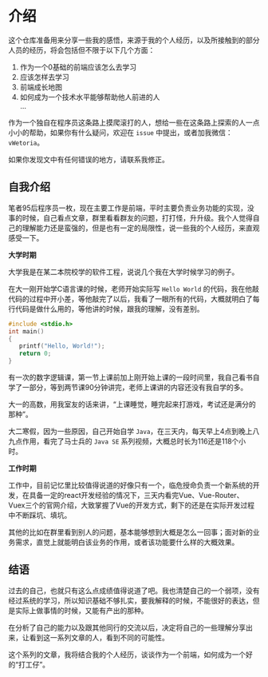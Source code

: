 # 介绍

这个仓库准备用来分享一些我的感悟，来源于我的个人经历，以及所接触到的部分人员的经历，将会包括但不限于以下几个方面：

1. 作为一个0基础的前端应该怎么去学习
2. 应该怎样去学习
3. 前端成长地图
4. 如何成为一个技术水平能够帮助他人前进的人  
...  

作为一个独自在程序员这条路上摸爬滚打的人，想给一些在这条路上探索的人一点小小的帮助，如果你有什么疑问，欢迎在 `issue` 中提出，或者加我微信：`vWetoria`。

如果你发现文中有任何错误的地方，请联系我修正。

## 自我介绍

笔者95后程序员一枚，现在主要工作是前端，平时主要负责业务功能的实现，没事的时候，自己看点文章，群里看看群友的问题，打打怪，升升级。我个人觉得自己的理解能力还是蛮强的，但是也有一定的局限性，说一些我的个人经历，来直观感受一下。

**大学时期**

大学我是在某二本院校学的软件工程，说说几个我在大学时候学习的例子。

在大一刚开始学C语言课的时候，老师开始实际写 `Hello World` 的代码，我在他敲代码的过程中开小差，等他敲完了以后，我看了一眼所有的代码，大概就明白了每行代码是做什么用的，等他讲的时候，跟我的理解，没有差别。

```C
#include <stdio.h>
int main()
{
   printf("Hello, World!");
   return 0;
}
```

有一次的数字逻辑课，第一节上课前加上刚开始上课的一段时间里，我自己看书自学了一部分，等到两节课90分钟讲完，老师上课讲的内容还没有我自学的多。

大一的高数，用我室友的话来讲，“上课睡觉，睡完起来打游戏，考试还是满分的那种”。

大二寒假，因为一些原因，自己开始自学 `Java`，在三天内，每天早上4点到晚上八九点作用，看完了马士兵的 `Java SE` 系列视频，大概总时长为116还是118个小时。

**工作时期**

工作中，目前记忆里比较值得说道的好像只有一个，临危授命负责一个新系统的开发，在具备一定的react开发经验的情况下，三天内看完Vue、Vue-Router、Vuex三个的官网介绍，大致掌握了Vue的开发方式，剩下的还是在实际开发过程中不断踩坑、填坑。

其他的比如在群里看到别人的问题，基本能够想到大概是怎么一回事；面对新的业务需求，直觉上就能明白该业务的作用，或者该功能要什么样的大概效果。


## 结语

过去的自己，也就只有这么点成绩值得说道了吧。我也清楚自己的一个弱项，没有经过系统的学习，所以知识基础不够扎实，要我解释的时候，不能很好的表达，但是实际上做事情的时候，又能有产出的那种。

在分析了自己的能力以及跟其他同行的交流以后，决定将自己的一些理解分享出来，让看到这一系列文章的人，看到不同的可能性。

这个系列的文章，我将结合我的个人经历，谈谈作为一个前端，如何成为一个好的“打工仔”。